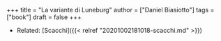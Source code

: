 +++
title = "La variante di Luneburg"
author = ["Daniel Biasiotto"]
tags = ["book"]
draft = false
+++

-   Related: [Scacchi]({{< relref "20201002181018-scacchi.md" >}})